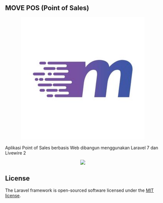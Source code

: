 ## MOVE POS (Point of Sales)

<p align="center"><a href="https://laravel.com" target="_blank"><img src="https://raw.githubusercontent.com/satriabagusi/move-pos/main/public/images/logo.jpg" width="400"></a></p>
Aplikasi Point of Sales berbasis Web dibangun menggunakan Laravel 7 dan Livewire 2


<p align="center"><a href="https://laravel.com" target="_blank"><img src="https://raw.githubusercontent.com/laravel/art/master/logo-lockup/5%20SVG/2%20CMYK/1%20Full%20Color/laravel-logolockup-cmyk-red.svg" width="400"></a></p>

## License

The Laravel framework is open-sourced software licensed under the [MIT license](https://opensource.org/licenses/MIT).
